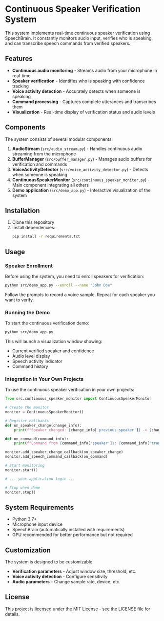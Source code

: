 # Continuous Speaker Verification System

This system implements real-time continuous speaker verification using SpeechBrain. It constantly monitors audio input, verifies who is speaking, and can transcribe speech commands from verified speakers.

## Features

- **Continuous audio monitoring** - Streams audio from your microphone in real-time
- **Speaker verification** - Identifies who is speaking with confidence tracking
- **Voice activity detection** - Accurately detects when someone is speaking
- **Command processing** - Captures complete utterances and transcribes them
- **Visualization** - Real-time display of verification status and audio levels

## Components

The system consists of several modular components:

1. **AudioStream** (`src/audio_stream.py`) - Handles continuous audio streaming from the microphone
2. **BufferManager** (`src/buffer_manager.py`) - Manages audio buffers for verification and commands
3. **VoiceActivityDetector** (`src/voice_activity_detector.py`) - Detects when someone is speaking
4. **ContinuousSpeakerMonitor** (`src/continuous_speaker_monitor.py`) - Main component integrating all others
5. **Demo application** (`src/demo_app.py`) - Interactive visualization of the system

## Installation

1. Clone this repository
2. Install dependencies:
   ```bash
   pip install -r requirements.txt
   ```

## Usage

### Speaker Enrollment

Before using the system, you need to enroll speakers for verification:

```bash
python src/demo_app.py --enroll --name "John Doe"
```

Follow the prompts to record a voice sample. Repeat for each speaker you want to verify.

### Running the Demo

To start the continuous verification demo:

```bash
python src/demo_app.py
```

This will launch a visualization window showing:
- Current verified speaker and confidence
- Audio level display
- Speech activity indicator
- Command history

### Integration in Your Own Projects

To use the continuous speaker verification in your own projects:

```python
from src.continuous_speaker_monitor import ContinuousSpeakerMonitor

# Create the monitor
monitor = ContinuousSpeakerMonitor()

# Register callbacks
def on_speaker_change(change_info):
    print(f"Speaker changed: {change_info['previous_speaker']} -> {change_info['current_speaker']}")

def on_command(command_info):
    print(f"Command from {command_info['speaker']}: {command_info['transcript']}")

monitor.add_speaker_change_callback(on_speaker_change)
monitor.add_speech_command_callback(on_command)

# Start monitoring
monitor.start()

# ... your application logic ...

# Stop when done
monitor.stop()
```

## System Requirements

- Python 3.7+
- Microphone input device
- SpeechBrain (automatically installed with requirements)
- GPU recommended for better performance but not required

## Customization

The system is designed to be customizable:

- **Verification parameters** - Adjust window size, threshold, etc.
- **Voice activity detection** - Configure sensitivity
- **Audio parameters** - Change sample rate, device, etc.

## License

This project is licensed under the MIT License - see the LICENSE file for details.
